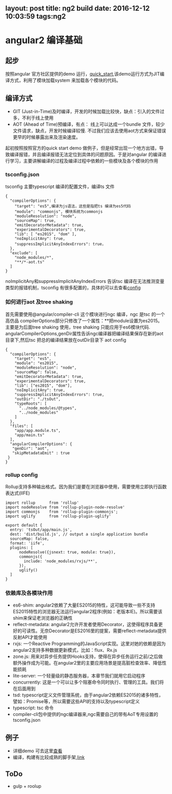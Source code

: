 layout: post
title: ng2 build
date: 2016-12-12 10:03:59
tags:ng2
---
angular2 编译基础
================
## 起步
按照angular 官方社区提供的demo 运行，[quick_start](https://github.com/angular/quickstart),该demo运行方式为JIT编译方式，利用了模块加载system 来加载各个模块的代码。
## 编译方式
- GIT (Just-in-Time)及时编译，开发的时候加载比较快，缺点：引入的文件过多，不利于线上使用
- AOT (Ahead of Time)预编译，有点： 线上可以达成一个bundle 文件，较少文件请求，缺点，开发时候编译较慢. 不过我们应该去使用aot方式来保证错误更早的时候暴露出来及渲染速度。

起初按照按照官方的quick start demo 做例子，但是经常出现一个地方出错，导致编译报错，并且编译报错无法定位到具体的问题原因。于是对angular 的编译进行学习，主要讲解编译的过程及编译过程中依赖的一些模块及各个模块的作用

### tsconfig.json
tsconfig 主要typescript 编译的配置文件，编译ts 文件

```
{
  "compilerOptions": {
    "target": "es5",编译为js语法，这些是指把ts 编译为es5代码
    "module": "commonjs", 模块系统为commonjs
    "moduleResolution": "node",
    "sourceMap": true,
    "emitDecoratorMetadata": true,
    "experimentalDecorators": true,
    "lib": [ "es2015", "dom" ],
    "noImplicitAny": true,
    "suppressImplicitAnyIndexErrors": true， 
  },
  "exclude": [
    "node_modules/*",
    "**/*-aot.ts"
  ]
}

```
noImplicitAny和suppressImplicitAnyIndexErrors 告诉tsc 编译在无法推测变量类型的报错机制，tsconfig 有很多配置的，具体的可以去查看[config](https://www.typescriptlang.org/docs/handbook/tsconfig-json.html)

### 如何进行aot 及tree shaking
首先需要使用@angular/compiler-cli 这个模块进行ngc 编译，ngc 是tsc 的一个高仿品
compilerOptions部分只修改了一个属性：**把module设置为es2015。 主要是为后面tree shaking 使用，tree shaking 只能应用于es6模块代码.
angularCompilerOptions,genDir属性告诉ngc编译器把编译结果保存在新的aot目录下,然后tsc 把总的编译结果放在outDir目录下
aot config 

```
{
  "compilerOptions": {
    "target": "es5",
    "module": "es2015",
    "moduleResolution": "node",
    "sourceMap": false,
    "emitDecoratorMetadata": true,
    "experimentalDecorators": true,
    "lib": ["es2015", "dom"],
    "noImplicitAny": true,
    "suppressImplicitAnyIndexErrors": true,
    "outDir": "./tsOut",
    "typeRoots": [
      "../node_modules/@types",
      "../node_modules"
    ]
  },
  "files": [
    "app/app.module.ts",
    "app/main.ts"
  ],
  "angularCompilerOptions": {
   "genDir": "aot",
   "skipMetadataEmit" : true
 }
}

```

###  rollup config
Rollup支持多种输出格式。因为我们是要在浏览器中使用，需要使用立即执行函数表达式(IIFE)

```
import rollup      from 'rollup'
import nodeResolve from 'rollup-plugin-node-resolve'
import commonjs    from 'rollup-plugin-commonjs';
import uglify      from 'rollup-plugin-uglify'

export default {
  entry: 'tsOut/app/main.js',
  dest: 'dist/build.js', // output a single application bundle
  sourceMap: false,
  format: 'iife',
  plugins: [
      nodeResolve({jsnext: true, module: true}),
      commonjs({
        include: 'node_modules/rxjs/**',
      }),
      uglify()
  ]
}

``` 

### 依赖库及各模块作用
- es6-shim: angular2依赖了大量ES2015的特性，这可能导致一些不支持ES2015特性的浏览器无法运行angular2程序(例如：老版本IE)。所以需要该shim来保证老浏览器的正确性
- reflect-metadata: angular2允许开发者使用Decorator，这使得程序具备更好的可读性。无奈Decorator是ES2016里的提案，需要reflect-metadata提供反射API才能使用
- rxjs: 一个Reactive Programming的JavaScript实现。这里对她的依赖是因为angular2支持多种数据更新模式，比如：flux、Rx.js
- zone.js: 用来对异步任务提供Hooks支持，使得在异步任务运行之前/之后做额外操作成为可能。在angular2里的主要应用场景是提高脏检查效率、降低性能损耗
- lite-server: 一个轻量级的静态服务器，本章节我们就用它启动程序
- concurrently: 这是一个可以让多个阻塞命令同时执行、管理的工具。我们将在后面用到
- tsd: typescript定义文件管理系统，由于angular2依赖ES2015的诸多特性，譬如：Promise等，所以需要这些API的支持以及typescript定义
- typescript: tsc 命令
- compiler-cli包中提供的ngc编译器来,ngc需要自己的带有AoT专用设置的tsconfig.json

## 例子
- 详细demo 可去这里[查看](https://github.com/shibiaoz/ng2)
- 编译，构建有比较成熟的脚手架,[link](https://cli.angular.io/)

## ToDo
- gulp + roolup
